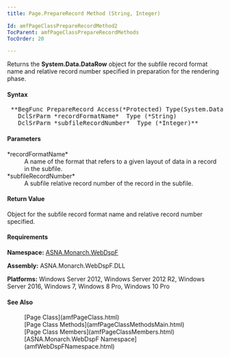 ```yaml
---
title: Page.PrepareRecord Method (String, Integer)

Id: amfPageClassPrepareRecordMethod2
TocParent: amfPageClassPrepareRecordMethods
TocOrder: 20

---
```


Returns the **System.Data.DataRow** object for the subfile record format name and relative record number specified in preparation for the rendering phase.

#### Syntax
<pre class="syntax"> **BegFunc PrepareRecord Access(*Protected) Type(System.Data.DataRow)
   DclSrParm *recordFormatName*  Type (*String)
   DclSrParm *subfileRecordNumber*  Type (*Integer)** </pre>

#### Parameters
<dl>
        <dt>
 *recordFormatName* 
        </dt>
        <dd>A name of the format that refers to a given layout of
        data in a record in the subfile.</dd>
        <dt>
 *subfileRecordNumber* 
        </dt>
        <dd>A subfile relative record number of the record in the
        subfile.</dd>
</dl>

#### Return Value
Object for the subfile record format name and relative record number specified.
<!-- -->

#### Requirements
**Namespace:** [ASNA.Monarch.WebDspF](amfWebDspFNamespace.html)

**Assembly:** ASNA.Monarch.WebDspF.DLL

**Platforms:** Windows Server 2012, Windows Server 2012 R2, Windows Server 2016, Windows 7, Windows 8 Pro, Windows 10 Pro

#### See Also
<dl>
      <dd>[Page Class](amfPageClass.html)</dd>
	  <dd>[Page Class Methods](amfPageClassMethodsMain.html)</dd>
      <dd>[Page Class Members](amfPageClassMembers.html)</dd>
      <dd>[ASNA.Monarch.WebDspF Namespace](amfWebDspFNamespace.html)</dd></dl>

